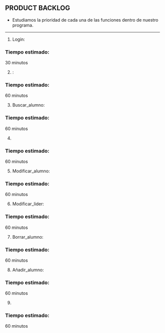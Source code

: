 **PRODUCT BACKLOG**
---
* Estudiamos la prioridad de cada una de las funciones dentro de nuestro programa.
---
1. Login:

### Tiempo estimado:
  30 minutos


2. :

### Tiempo estimado:
  60 minutos


3. Buscar_alumno:

### Tiempo estimado:
  60 minutos


4. 

### Tiempo estimado:
  60 minutos



5. Modificar_alumno:

### Tiempo estimado:
  60 minutos


6. Modificar_lider:

### Tiempo estimado:
  60 minutos


7. Borrar_alumno:

### Tiempo estimado:
  60 minutos


8. Añadir_alumno:

### Tiempo estimado:
  60 minutos


9.
### Tiempo estimado:
  60 minutos
